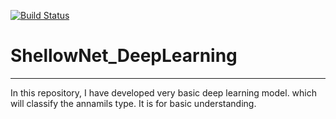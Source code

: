 
[![Build Status](https://travis-ci.org/everythingisdata/Shellownet_deeplearning.svg?branch=master)](https://travis-ci.org/everythingisdata/Shellownet_deeplearning)

# ShellowNet_DeepLearning 
---
In this repository, I have developed very basic deep learning model. which will classify the annamils type. It is for basic understanding.

